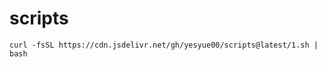 # scripts

``` shell
curl -fsSL https://cdn.jsdelivr.net/gh/yesyue00/scripts@latest/1.sh | bash
```
